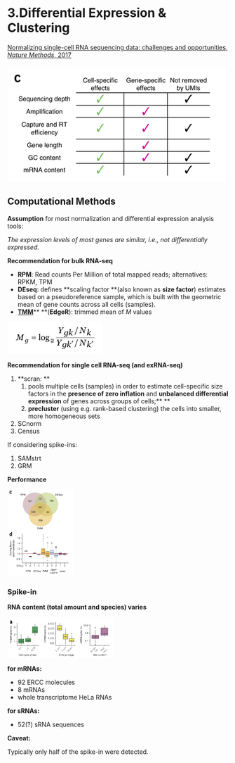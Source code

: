 # 3.Differential Expression & Clustering

[Normalizing single-cell RNA sequencing data: challenges and opportunities, _Nature Methods_, 2017](https://www.ncbi.nlm.nih.gov/pubmed/28504683)

### 

![](../.gitbook/assets/noise.png)

## Computational Methods

**Assumption** for most normalization and differential expression analysis tools:

_The expression levels of most genes are similar, i.e., not differentially expressed._

**Recommendation for bulk RNA-seq**

* **RPM**: Read counts Per Million of total mapped reads; alternatives: RPKM, TPM
* **DEseq**: defines **scaling factor **\(also known as **size factor**\) estimates based on a pseudoreference sample, which is built with the geometric mean of gene counts across all cells \(samples\).
* [**TMM**](https://www.ncbi.nlm.nih.gov/pubmed/20196867)** **\(**EdgeR**\): trimmed mean of _M_ values

![](../.gitbook/assets/m.png)

**Recommendation for single cell RNA-seq \(and exRNA-seq\)**

1. **scran: **
   1. pools multiple cells \(samples\) in order to estimate cell-specific size factors in the **presence of zero inflation** and **unbalanced differential expression** of genes across groups of cells;** **
   2. **precluster** \(using e.g. rank-based clustering\) the cells into smaller, more homogeneous sets 
2. SCnorm
3. Census

If considering spike-ins:

1. SAMstrt
2. GRM

**Performance**

![](../.gitbook/assets/performance.png)

### **Spike-in**

**RNA content \(total amount and species\) varies**

![](../.gitbook/assets/rna-content.png)

**for mRNAs:**

* 92 ERCC molecules
* 8 mRNAs
* whole transcriptome HeLa RNAs

**for sRNAs:**

* 52\(?\) sRNA sequences

**Caveat:**

Typically only half of the spike-in were detected.

